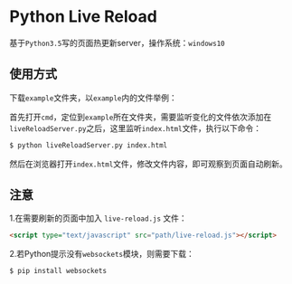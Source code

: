 # Python Live Reload
基于`Python3.5`写的页面热更新server，操作系统：`windows10`  

## 使用方式
下载`example`文件夹，以`example`内的文件举例：  

首先打开`cmd`，定位到`example`所在文件夹，需要监听变化的文件依次添加在`liveReloadServer.py`之后，这里监听`index.html`文件，执行以下命令：  
```bash
$ python liveReloadServer.py index.html
```
然后在浏览器打开`index.html`文件，修改文件内容，即可观察到页面自动刷新。  

## 注意
1.在需要刷新的页面中加入 `live-reload.js` 文件：  
```html
<script type="text/javascript" src="path/live-reload.js"></script>
```

2.若Python提示没有`websockets`模块，则需要下载：  
```bash
$ pip install websockets
```
